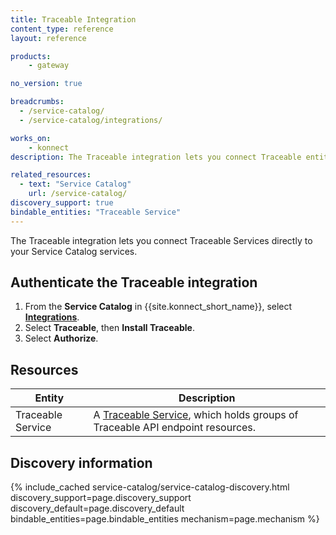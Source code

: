 ```yaml
---
title: Traceable Integration
content_type: reference
layout: reference

products:
    - gateway

no_version: true

breadcrumbs:
  - /service-catalog/
  - /service-catalog/integrations/

works_on:
    - konnect
description: The Traceable integration lets you connect Traceable entities directly to your Service Catalog Services.

related_resources:
  - text: "Service Catalog"
    url: /service-catalog/
discovery_support: true
bindable_entities: "Traceable Service"
---
```


The Traceable integration lets you connect Traceable Services directly to your Service Catalog services.

## Authenticate the Traceable integration

1. From the **Service Catalog** in {{site.konnect_short_name}}, select **[Integrations](https://cloud.konghq.com/us/service-catalog/integrations)**. 
2. Select **Traceable**, then **Install Traceable**.
3. Select **Authorize**. 

## Resources

Entity | Description
-------|-------------
Traceable Service | A [Traceable Service](https://docs.traceable.ai/docs/domains-services-backends), which holds groups of Traceable API endpoint resources.

## Discovery information

<!-- vale off-->

{% include_cached service-catalog/service-catalog-discovery.html 
   discovery_support=page.discovery_support
   discovery_default=page.discovery_default
   bindable_entities=page.bindable_entities
   mechanism=page.mechanism %}

<!-- vale on-->



